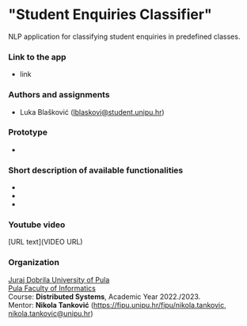 # "Student Enquiries Classifier"

NLP application for classifying student enquiries in predefined classes.

### Link to the app
- link

### Authors and assignments

-   Luka Blašković (lblaskovi@student.unipu.hr)

### Prototype
- 

### Short description of available functionalities
- 
-
-

### Youtube video

[URL text](VIDEO URL)

### Organization

[Juraj Dobrila University of Pula](http://www.unipu.hr/)  
[Pula Faculty of Informatics](https://fipu.unipu.hr/)  
Course: **Distributed Systems**, Academic Year 2022./2023.  
Mentor: **Nikola Tanković** (https://fipu.unipu.hr/fipu/nikola.tankovic, nikola.tankovic@unipu.hr)
